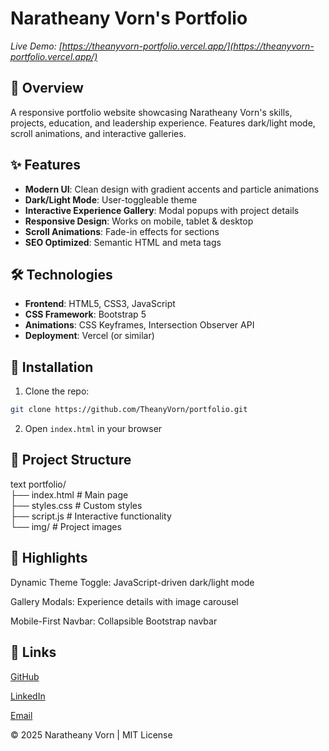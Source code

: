 # Naratheany Vorn's Portfolio  
  
*Live Demo: [https://theanyvorn-portfolio.vercel.app/](https://theanyvorn-portfolio.vercel.app/)*  

## 🚀 Overview  
A responsive portfolio website showcasing Naratheany Vorn's skills, projects, education, and leadership experience. Features dark/light mode, scroll animations, and interactive galleries.  

## ✨ Features  
- **Modern UI**: Clean design with gradient accents and particle animations  
- **Dark/Light Mode**: User-toggleable theme  
- **Interactive Experience Gallery**: Modal popups with project details  
- **Responsive Design**: Works on mobile, tablet & desktop  
- **Scroll Animations**: Fade-in effects for sections  
- **SEO Optimized**: Semantic HTML and meta tags  

## 🛠 Technologies  
- **Frontend**: HTML5, CSS3, JavaScript  
- **CSS Framework**: Bootstrap 5  
- **Animations**: CSS Keyframes, Intersection Observer API  
- **Deployment**: Vercel (or similar)  

## 🔧 Installation  
1. Clone the repo:  
```bash
git clone https://github.com/TheanyVorn/portfolio.git
```
2. Open `index.html` in your browser 

## 📁 Project Structure
text
portfolio/  
├── index.html          # Main page  
├── styles.css          # Custom styles  
├── script.js           # Interactive functionality  
└── img/                # Project images

## 🌟 Highlights
Dynamic Theme Toggle: JavaScript-driven dark/light mode

Gallery Modals: Experience details with image carousel

Mobile-First Navbar: Collapsible Bootstrap navbar

## 🔗 Links
[GitHub](https://github.com/TheanyVorn/)

[LinkedIn](https://www.linkedin.com/in/naratheany-vorn-493846341)

[Email](https://mailto:vornnaratheany@gmail.com/)

© 2025 Naratheany Vorn | MIT License
